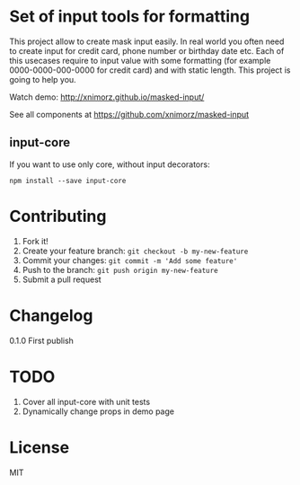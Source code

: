 # Set of input tools for formatting

This project allow to create mask input easily.
In real world you often need to create input for credit card, phone number or birthday date etc. 
Each of this usecases require to input value with some formatting (for example 0000-0000-000-0000 for credit card) and with static length. This project is going to help you.

Watch demo: http://xnimorz.github.io/masked-input/

See all components at https://github.com/xnimorz/masked-input

## input-core

If you want to use only core, without input decorators:

```
npm install --save input-core
```

# Contributing

1) Fork it!
2) Create your feature branch: `git checkout -b my-new-feature`
3) Commit your changes: `git commit -m 'Add some feature'`
4) Push to the branch: `git push origin my-new-feature`
5) Submit a pull request 

# Changelog

0.1.0 First publish

# TODO

1) Cover all input-core with unit tests
2) Dynamically change props in demo page

# License

MIT

